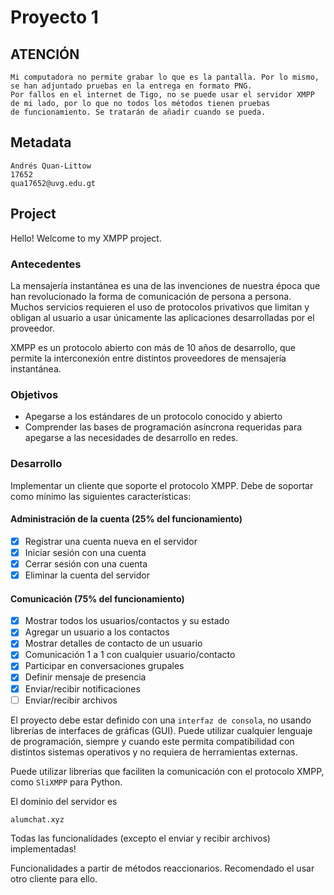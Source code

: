 # Proyecto 1

## ATENCIÓN

    Mi computadora no permite grabar lo que es la pantalla. Por lo mismo, se han adjuntado pruebas en la entrega en formato PNG.
    Por fallos en el internet de Tigo, no se puede usar el servidor XMPP de mi lado, por lo que no todos los métodos tienen pruebas
    de funcionamiento. Se tratarán de añadir cuando se pueda.

## Metadata

    Andrés Quan-Littow
    17652
    qua17652@uvg.edu.gt

## Project

Hello! Welcome to my XMPP project.

### Antecedentes

La mensajería instantánea es una de las invenciones de nuestra época que han revolucionado la forma de comunicación de persona a persona. Muchos servicios requieren el uso de protocolos privativos que limitan y obligan al usuario a usar únicamente las aplicaciones desarrolladas por el proveedor.

XMPP es un protocolo abierto con más de 10 años de desarrollo, que permite la interconexión entre distintos proveedores de mensajería instantánea.

### Objetivos

-   Apegarse a los estándares de un protocolo conocido y abierto
-   Comprender las bases de programación asíncrona requeridas para apegarse a las necesidades de desarrollo en redes.

### Desarrollo

Implementar un cliente que soporte el protocolo XMPP. Debe de soportar como mínimo las siguientes características:

#### Administración de la cuenta (25% del funcionamiento)

-   [x] Registrar una cuenta nueva en el servidor
-   [x] Iniciar sesión con una cuenta
-   [x] Cerrar sesión con una cuenta
-   [x] Eliminar la cuenta del servidor

#### Comunicación (75% del funcionamiento)

-   [x] Mostrar todos los usuarios/contactos y su estado
-   [x] Agregar un usuario a los contactos
-   [x] Mostrar detalles de contacto de un usuario
-   [x] Comunicación 1 a 1 con cualquier usuario/contacto
-   [x] Participar en conversaciones grupales
-   [x] Definir mensaje de presencia
-   [x] Enviar/recibir notificaciones
-   [ ] Enviar/recibir archivos

El proyecto debe estar definido con una `interfaz de consola`, no usando librerías de interfaces de gráficas (GUI). Puede utilizar cualquier lenguaje de programación, siempre y cuando este permita compatibilidad con distintos sistemas operativos y no requiera de herramientas externas.

Puede utilizar librerías que faciliten la comunicación con el protocolo XMPP, como `SliXMPP` para Python.

El dominio del servidor es

    alumchat.xyz

Todas las funcionalidades (excepto el enviar y recibir archivos) implementadas!

Funcionalidades a partir de métodos reaccionarios. Recomendado el usar otro cliente para ello.
